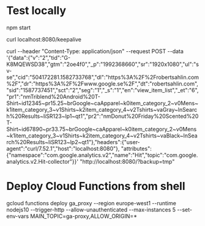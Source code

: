 # Test locally
npm start

curl localhost:8080/keepalive

curl --header "Content-Type: application/json"   --request POST   --data '{"data":{"v":"2","tid":"G-K8MQEWSD38","gtm":"2oe4f0","_p":"1992368660","sr":"1920x1080","ul":"sv-se","cid":"504172281.1582733768","dl":"https%3A%2F%2Frobertsahlin.com%2F","dr":"https%3A%2F%2Fwww.google.se%2F","dt":"robertsahlin.com","sid":"1587737451","sct":"2","seg":"1","_s":"1","en":"view_item_list","_et":"6","pr1":"nmTriblend%20Android%20T-Shirt~id12345~pr15.25~brGoogle~caApparel~k0item_category_2~v0Mens~k1item_category_3~v1Shirts~k2item_category_4~v2Tshirts~vaGray~lnSearch%20Results~liSR123~lp1~qt1","pr2":"nmDonut%20Friday%20Scented%20T-Shirt~id67890~pr33.75~brGoogle~caApparel~k0item_category_2~v0Mens~k1item_category_3~v1Shirts~k2item_category_4~v2Tshirts~vaBlack~lnSearch%20Results~liSR123~lp2~qt1"},"headers":{"user-agent":"curl/7.52.1","host":"localhost:8080"}, "attributes":{"namespace":"com.google.analytics.v2","name":"Hit","topic":"com.google.analytics.v2.Hit-collector"}}'   "http://localhost:8080/?backup=tmp"

  # Deploy Cloud Functions from shell
  gcloud functions deploy ga_proxy --region europe-west1 --runtime nodejs10 --trigger-http --allow-unauthenticated --max-instances 5 --set-env-vars MAIN_TOPIC=ga-proxy,ALLOW_ORIGIN=*